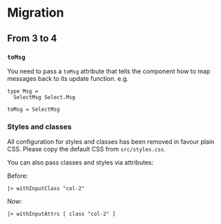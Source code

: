 # Migration

## From 3 to 4

### `toMsg`

You need to pass a `toMsg` attribute that tells the component how to map messages back to its update function. e.g.

```
type Msg =
  SelectMsg Select.Msg

toMsg = SelectMsg
```

### Styles and classes

All configuration for styles and classes has been removed in favour plain CSS.
Please copy the default CSS from `src/styles.css`.

You can also pass classes and styles via attributes:

Before:

```
|> withInputClass "col-2"
```

Now:

```
|> withInputAttrs [ class "col-2" ]
```
